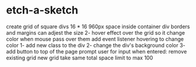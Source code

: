 # etch-a-sketch
create grid of square divs 16 * 16 960px space
    inside container div
    borders and margins can adjest the size
2- hover effect over the grid so it change color when mouse pass over them
    add event listener hovering
    to change color 
        1- add new class to the div
        2- change the div's background color
3- add button to top of the page
    prompt user for input when entered:
        remove existing grid
        new grid take same total space
        limit to max 100
    